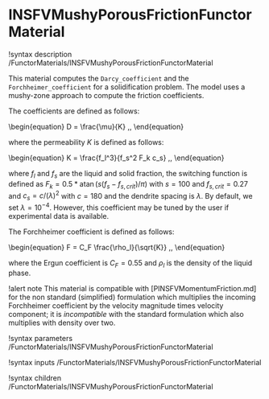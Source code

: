 # INSFVMushyPorousFrictionFunctorMaterial

!syntax description /FunctorMaterials/INSFVMushyPorousFrictionFunctorMaterial

This material computes the `Darcy_coefficient` and the `Forchheimer_coefficient` for a solidification problem.
The model uses a mushy-zone approach to compute the friction coefficients.

The coefficients are defined as follows:

\begin{equation}
D = \frac{\mu}{K} \,,
\end{equation}

where the permeability $K$ is defined as follows:

\begin{equation}
K = \frac{f_l^3}{f_s^2 F_k c_s} \,,
\end{equation}

where $f_l$ and $f_s$ are the liquid and solid fraction,
the switching function is defined as $F_k = 0.5 * \operatorname{atan}(s (f_s - f_{s,crit}) / \pi)$ with $s=100$ and $f_{s,crit}=0.27$
and $c_s = c / (\lambda)^2$ with $c = 180$ and the dendrite spacing is $\lambda$.
By default, we set $\lambda = 10^{-4}$. However, this coefficient may be tuned by the user if experimental data is available.

The Forchheimer coefficient is defined as follows:

\begin{equation}
F = C_F \frac{\rho_l}{\sqrt{K}} \,,
\end{equation}

where the Ergun coefficient is $C_F = 0.55$ and $\rho_l$ is the density of the liquid phase.

!alert note
This material is compatible with [PINSFVMomentumFriction.md] for the non standard (simplified) formulation
which multiplies the incoming Forchheimer coefficient by the velocity magnitude times velocity component;
it is *incompatible* with the standard formulation which also multiplies with density over two.

!syntax parameters /FunctorMaterials/INSFVMushyPorousFrictionFunctorMaterial

!syntax inputs /FunctorMaterials/INSFVMushyPorousFrictionFunctorMaterial

!syntax children /FunctorMaterials/INSFVMushyPorousFrictionFunctorMaterial
